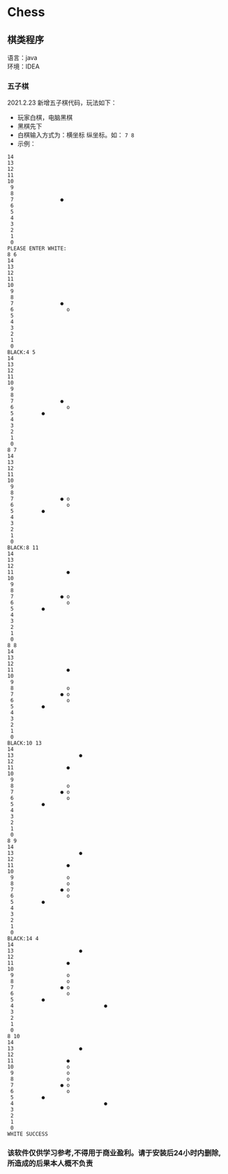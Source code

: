 # Chess
## 棋类程序
 语言：java  
 环境：IDEA  
### 五子棋

2021.2.23
新增五子棋代码，玩法如下：
* 玩家白棋，电脑黑棋
* 黑棋先下
* 白棋输入方式为：横坐标 纵坐标。如：
```7 8```
* 示例：
```
14                               
13                               
12                               
11                               
10                               
 9                               
 8                               
 7               ●               
 6                               
 5                               
 4                               
 3                               
 2                               
 1                               
 0                               
PLEASE ENTER WHITE:
8 6
14                               
13                               
12                               
11                               
10                               
 9                               
 8                               
 7               ●               
 6                 o             
 5                               
 4                               
 3                               
 2                               
 1                               
 0                               
BLACK:4 5
14                               
13                               
12                               
11                               
10                               
 9                               
 8                               
 7               ●               
 6                 o             
 5         ●                     
 4                               
 3                               
 2                               
 1                               
 0                               
8 7
14                               
13                               
12                               
11                               
10                               
 9                               
 8                               
 7               ● o             
 6                 o             
 5         ●                     
 4                               
 3                               
 2                               
 1                               
 0                               
BLACK:8 11
14                               
13                               
12                               
11                 ●             
10                               
 9                               
 8                               
 7               ● o             
 6                 o             
 5         ●                     
 4                               
 3                               
 2                               
 1                               
 0                               
8 8
14                               
13                               
12                               
11                 ●             
10                               
 9                               
 8                 o             
 7               ● o             
 6                 o             
 5         ●                     
 4                               
 3                               
 2                               
 1                               
 0                               
BLACK:10 13
14                               
13                     ●         
12                               
11                 ●             
10                               
 9                               
 8                 o             
 7               ● o             
 6                 o             
 5         ●                     
 4                               
 3                               
 2                               
 1                               
 0                               
8 9
14                               
13                     ●         
12                               
11                 ●             
10                               
 9                 o             
 8                 o             
 7               ● o             
 6                 o             
 5         ●                     
 4                               
 3                               
 2                               
 1                               
 0                               
BLACK:14 4
14                               
13                     ●         
12                               
11                 ●             
10                               
 9                 o             
 8                 o             
 7               ● o             
 6                 o             
 5         ●                     
 4                             ● 
 3                               
 2                               
 1                               
 0                               
8 10
14                               
13                     ●         
12                               
11                 ●             
10                 o             
 9                 o             
 8                 o             
 7               ● o             
 6                 o             
 5         ●                     
 4                             ● 
 3                               
 2                               
 1                               
 0                               
WHITE SUCCESS
```

### 该软件仅供学习参考,不得用于商业盈利。请于安装后24小时内删除,所造成的后果本人概不负责

